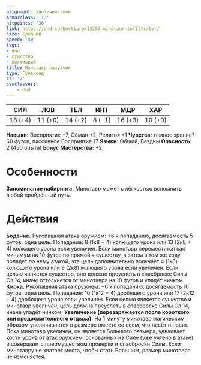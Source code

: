 ```yaml
---
alignment: хаотично-злой
armorclass: '13'
hitpoints: '36'
link: https://dnd.su/bestiary/13253-minotaur-infiltrator/
size: Средний
speed: '40'
tags:
- dnd
- существо
- бестиарий
title: Минотавр лазутчик
type: Гуманоид
cr: '2'
cssclasses:
    - dnd
---
```



| СИЛ | ЛОВ | ТЕЛ | ИНТ | МДР | ХАР |
|---|---|---|---|---|---|
| 18 (+4) | 11 (+0) | 14 (+2) | 8 (-1) | 16 (+3) | 10 (+0) |
**Навыки:** Восприятие +7, Обман +2, Религия +1
**Чувства:** тёмное зрение? 60 футов, пассивное Восприятие 17
**Языки:** Общий, Бездны
**Опасность:** 2 (450 опыта)
**Бонус Мастерства:** +2


# Особенности
**Запоминание лабиринта.** Минотавр может с лёгкостью вспомнить любой пройдённый путь.


# Действия
**Бодание.** Рукопашная атака оружием: +6 к попаданию, досягаемость 5 футов, одна цель. Попадание: 8 (1к8 + 4) колющего урона или 13 (2к8 + 4) колющего урона если увеличен. Если минотавр переместится как минимум на 10 футов по прямой к существу, а затем в том же ходу попадет по нему атакой, эта цель дополнительно получает 4 (1к8) колющего урона или 9 (2к8) колющего урона если увеличен. Если целью является существо, оно должно преуспеть в спасброске Силы Сл 14, иначе оттолкнётся от минотавра на 10 футов и упадёт ничком.
**Кирка.** Рукопашная атака оружием: +6 к попаданию, досягаемость 10 футов, одна цель. Попадание: 10 (1к12 + 4) дробящего урона или 17 (2к12 + 4) дробящего урона если увеличен. Если целью является существо и минотавр увеличен, цель должна преуспеть в спасброске Силы Сл 14, иначе упадёт ничком.
**Увеличение (перезаряжается после короткого или продолжительного отдыха).** На 1 минуту минотавр магическим образом увеличивается в размере вместе со всем, что несёт и носит. Пока минотавр увеличен, он является Большого размера, удваивает кости урона от атак оружием, основанных на Силе (уже учтено в атаке) и совершает с преимуществом проверки и спасброски Силы. Если минотавру не хватает места, чтобы стать Большим, размер минотавра не изменяется.
